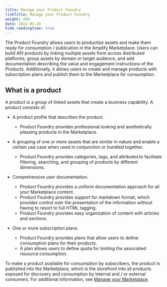 ```yaml
---
title: Manage your Product Foundry
linkTitle: Manage your Product Foundry
weight: 450
date: 2022-03-28
hide_readingtime: true
---
```


The Product Foundry allows users to productize assets and make them ready for consumption / publication in the Amplify Marketplace. Users can build API products by linking multiple assets from across distributed platforms, group assets by domain or target audience, and add documentation describing the value and engagement instructions of the Products. Additionally, it allows users to create and manage products with subscription plans and publish them to the Marketplace for consumption.

## What is a product

A product is a group of linked assets that create a business capability. A product consists of:

* A product profile that describes the product.

    * Product Foundry provides professional looking and aesthetically pleasing products in the Marketplace.

* A grouping of one or more assets that are similar in nature and enable a certain use case when used in conjunction or bundled together.

    * Product Foundry provides categories, tags, and attributes to facilitate filtering, searching, and grouping of products by different dimensions.

* Comprehensive user documentation.

    * Product Foundry provides a uniform documentation approach for all your Marketplace content.
    * Product Foundry provides support for markdown format, which provides control over the presentation of the information without having to resort to full HTML tagging.
    * Product Foundry provides easy organization of content with articles and sections.

* One or more subscription plans.

    * Product Foundry provides plans that allow users to define consumption plans for their products.
    * A plan allows users to define quota for limiting the associated resource consumption.

To make a product available for consumption by subscribers, the product is published into the Marketplace, which is the storefront into all products exposed for discovery and consumption by internal and / or external consumers. For additional information, see [Manage your Marketplace](/docs/manage_marketplace/).
